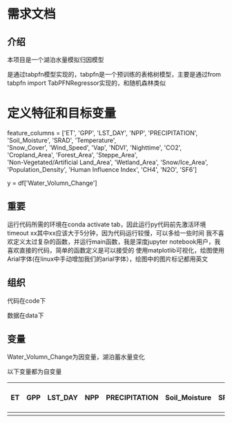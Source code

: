 # 需求文档

## 介绍

本项目是一个湖泊水量模拟归因模型

是通过tabpfn模型实现的，tabpfn是一个预训练的表格树模型，主要是通过from tabpfn import TabPFNRegressor实现的，和随机森林类似

# 定义特征和目标变量
feature_columns = ['ET', 'GPP', 'LST_DAY', 'NPP', 'PRECIPITATION', 'Soil_Moisture', 'SRAD', 'Temperature', \
    'Snow_Cover', 'Wind_Speed', 'Vap', 'NDVI', 'Nighttime', 'CO2', 'Cropland_Area', 'Forest_Area', 'Steppe_Area',\
         'Non-Vegetated/Artificial Land_Area', 'Wetland_Area', 'Snow/Ice_Area', 'Population_Density', 'Human Influence Index', 'CH4', 'N2O', 'SF6']

y = df['Water_Volumn_Change']

## 重要

运行代码所需的环境在conda activate tab，因此运行py代码前先激活环境
timeout xx其中xx应该大于5分钟，因为代码运行较慢，可以多给一些时间
我不喜欢定义太过复杂的函数，并运行main函数，我是深度jupyter notebook用户，我喜欢直接的代码，简单的函数定义是可以接受的
使用matplotlib可视化，绘图使用Arial字体(在linux中手动增加我们的arial字体），绘图中的图片标记都用英文

## 组织

代码在code下

数据在data下

## 变量

Water_Volumn_Change为因变量，湖泊蓄水量变化

以下变量都为自变量

| ET   | GPP  | LST_DAY | NPP  | PRECIPITATION | Soil_Moisture | SRAD | Temperature | Snow_Cover | Wind_Speed | Vap  | NDVI | Nighttime | CO2  | Cropland_Area | Forest_Area | Steppe_Area | Non-Vegetated/Artificial Land_Area | Wetland_Area | Snow/Ice_Area | Population_Density | Human Influence Index | CH4  | N2O  | SF6  |
| ---- | ---- | ------- | ---- | ------------- | ------------- | ---- | ----------- | ---------- | ---------- | ---- | ---- | --------- | ---- | ------------- | ----------- | ----------- | ---------------------------------- | ------------ | ------------- | ------------------ | --------------------- | ---- | ---- | ---- |
|      |      |         |      |               |               |      |             |            |            |      |      |           |      |               |             |             |                                    |              |               |                    |                       |      |      |      |